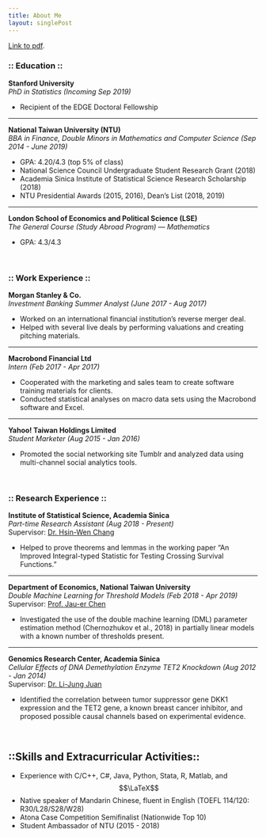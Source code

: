 ```yaml
---
title: About Me
layout: singlePost
---
```


[Link to pdf](AnnetteJing.github.io/assets/AJing_Resume.pdf).

### :: Education ::
**Stanford University** <br>
*PhD in Statistics (Incoming Sep 2019)*
- Recipient of the EDGE Doctoral Fellowship

* * *

**National Taiwan University (NTU)** <br>
*BBA in Finance, Double Minors in Mathematics and Computer Science (Sep 2014 - June 2019)* 
- GPA: 4.20/4.3 (top 5% of class)
- National Science Council Undergraduate Student Research Grant (2018)
- Academia Sinica Institute of Statistical Science Research Scholarship (2018)
- NTU Presidential Awards (2015, 2016), Dean’s List (2018, 2019)

* * *

**London School of Economics and Political Science (LSE)** <br>
*The General Course (Study Abroad Program) — Mathematics*
- GPA: 4.3/4.3

<br>

### :: Work Experience ::
**Morgan Stanley & Co.** <br>
*Investment Banking Summer Analyst (June 2017 - Aug 2017)*
- Worked on an international financial institution’s reverse merger deal.
- Helped with several live deals by performing valuations and creating pitching materials.

* * *

**Macrobond Financial Ltd** <br>
*Intern (Feb 2017 - Apr 2017)*
- Cooperated with the marketing and sales team to create software training materials for clients.
- Conducted statistical analyses on macro data sets using the Macrobond software and Excel.

* * *

**Yahoo! Taiwan Holdings Limited** <br>
*Student Marketer (Aug 2015 - Jan 2016)*
- Promoted the social networking site Tumblr and analyzed data using multi-channel social analytics tools.

<br>

### :: Research Experience ::
**Institute of Statistical Science, Academia Sinica** <br>
*Part-time Research Assistant (Aug 2018 - Present)* <br>
Supervisor: [Dr. Hsin-Wen Chang](http://www.stat.sinica.edu.tw/personinfo/?sysid=5013948)
- Helped to prove theorems and lemmas in the working paper “An Improved Integral-typed Statistic for Testing Crossing Survival Functions.”

* * *

**Department of Economics, National Taiwan University** <br>
*Double Machine Learning for Threshold Models (Feb 2018 - Apr 2019)* <br>
Supervisor: [Prof. Jau-er Chen](https://jauerblog.wordpress.com/about/) 
- Investigated the use of the double machine learning (DML) parameter estimation method (Chernozhukov et al., 2018) in partially linear models with a known number of thresholds present.

* * *

**Genomics Research Center, Academia Sinica** <br>
*Cellular Effects of DNA Demethylation Enzyme TET2 Knockdown (Aug 2012 - Jan 2014)* <br>
Supervisor: [Dr. Li-Jung Juan](http://www.genomics.sinica.edu.tw/index.php/en/juan-li-jung)
- Identified the correlation between tumor suppressor gene DKK1 expression and the TET2 gene, a known breast cancer inhibitor, and proposed possible causal channels based on experimental evidence.

<br>

## ::Skills and Extracurricular Activities::
- Experience with C/C++, C#, Java, Python, Stata, R, Matlab, and $$\LaTeX$$
- Native speaker of Mandarin Chinese, fluent in English (TOEFL 114/120: R30/L28/S28/W28)
- Atona Case Competition Semifinalist (Nationwide Top 10)
- Student Ambassador of NTU (2015 - 2018)
